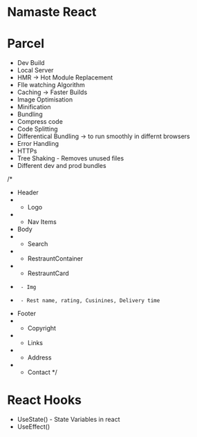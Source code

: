 # Namaste React

# Parcel
  - Dev Build
  - Local Server
  - HMR -> Hot Module Replacement
  - FIle watching Algorithm 
  - Caching -> Faster Builds
  - Image Optimisation 
  - Minification 
  - Bundling 
  - Compress code 
  - Code Splitting 
  - Differentical Bundling -> to run smoothly in differnt browsers 
  - Error Handling
  - HTTPs
  - Tree Shaking - Removes unused files
  - Different dev and prod bundles 

/*
* Header
*  - Logo
*  - Nav Items
* Body
*  - Search
*  - RestrauntContainer
*    - RestrauntCard
*      - Img
*      - Rest name, rating, Cusinines, Delivery time
* Footer
*  - Copyright
*  - Links
*  - Address
*  - Contact
*/

# React Hooks
 - UseState() - State Variables in react
 - UseEffect()
